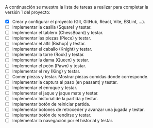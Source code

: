 A continuación se muestra la lista de tareas a realizar para completar la versión 1 del proyecto:

- [X] Crear y configurar el proyecto (Git, GitHub, React, Vite, ESLint, ...).
- [ ] Implementar la casilla (Square) y testar.
- [ ] Implementar el tablero (ChessBoard) y testar.
- [ ] Implementar las piezas (Piece) y testar.
- [ ] Implementar el alfil (Bishop) y testar.
- [ ] Implementar el caballo (Knight) y testar.
- [ ] Implementar la torre (Rook) y testar.
- [ ] Implementar la dama (Queen) y testar.
- [ ] Implementar el peón (Pawn) y testar.
- [ ] Implementar el rey (King) y testar.
- [ ] Comer piezas y testar. Mostrar piezas comidas donde corresponde.
- [ ] Implementar la captura al paso (en passant) y testar.
- [ ] Implementar el enroque y testar.
- [ ] Implementar el jaque y jaque mate y testar.
- [ ] Implementar historial de la partida y testar.
- [ ] Implementar botón de reiniciar partida.
- [ ] Implementar botones de retroceder y avanzar una jugada y testar.
- [ ] Implementar botón de rendirse y testar.
- [ ] Implementar la navegación por el historial y testar.